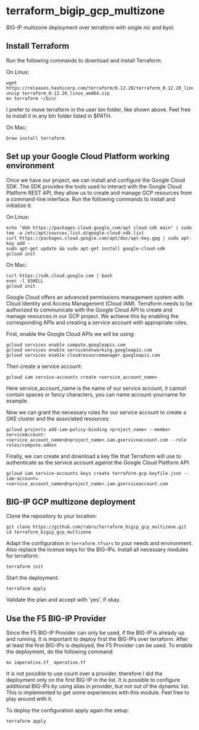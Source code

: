 # terraform_bigip_gcp_multizone
BIG-IP multizone deployment over terraform with single nic and byol.



## Install Terraform

Run the following commands to download and install Terraform.

On Linux:

```
wget https://releases.hashicorp.com/terraform/0.12.20/terraform_0.12.20_linux_amd64.zip
unzip terraform_0.12.20_linux_amd64.zip
mv terraform ~/bin/
```
I prefer to move terraform in the user bin folder, like shown above. Feel free to install it in any bin folder listed in $PATH.

On Mac:

```
brew install terraform
```


## Set up your Google Cloud Platform working environment

Once we have our project, we can install and configure the Google Cloud SDK. The SDK provides the tools used to interact with the Google Cloud Platform REST API, they allow us to create and manage GCP resources from a command-line interface. Run the following commands to install and initialize it:

On Linux:

```
echo "deb https://packages.cloud.google.com/apt cloud-sdk main" | sudo tee -a /etc/apt/sources.list.d/google-cloud-sdk.list
curl https://packages.cloud.google.com/apt/doc/apt-key.gpg | sudo apt-key add -
sudo apt-get update && sudo apt-get install google-cloud-sdk
gcloud init
```

On Mac:

```
curl https://sdk.cloud.google.com | bash
exec -l $SHELL
gcloud init
```


Google Cloud offers an advanced permissions management system with Cloud Identity and Access Management (Cloud IAM). Terraform needs to be authorized to communicate with the Google Cloud API to create and manage resources in our GCP project. We achieve this by enabling the corresponding APIs and creating a service account with appropriate roles.

First, enable the Google Cloud APIs we will be using:

```
gcloud services enable compute.googleapis.com
gcloud services enable servicenetworking.googleapis.com
gcloud services enable cloudresourcemanager.googleapis.com
```
Then create a service account:

```
gcloud iam service-accounts create <service_account_name>
```
Here service_account_name is the name of our service account, it cannot contain spaces or fancy characters, you can name account-yourname for example.

Now we can grant the necessary roles for our service account to create a GKE cluster and the associated resources:

```
gcloud projects add-iam-policy-binding <project_name> --member serviceAccount:<service_account_name>@<project_name>.iam.gserviceaccount.com --role roles/compute.admin
```

Finally, we can create and download a key file that Terraform will use to authenticate as the service account against the Google Cloud Platform API:

```
gcloud iam service-accounts keys create terraform-gcp-keyfile.json --iam-account=<service_account_name>@<project_name>.iam.gserviceaccount.com
```

## BIG-IP GCP multizone deployment

Clone the repository to your location:
```
git clone https://github.com/rabru/terraform_bigip_gcp_multizone.git
cd terraform_bigip_gcp_multizone
```

Adapt the configuration in `terraform.tfvars` to your needs and environment. Also replace the license keys for the BIG-IPs.
Install all necessary modules for terraform:

```
terraform init
```

Start the deployment:

```
terraform apply
```

Validate the plan and accept with 'yes', if okay.

## Use the F5 BIG-IP Provider

Since the F5 BIG-IP Provider can only be used, if the BIG-IP is already up and running. It is important to deploy first the BIG-IPs over terraform. After at least the first BIG-IPs is deployed, the F5 Provider can be used. To enable the deployment, do the following command:

```
mv imperative.tf_ mperative.tf
```

It is not possible to use count over a provider, therefore I did the deployment only on the first BIG-IP in the list. It is possible to configure additional BIG-IPs by using alias in provider, but not out of the dynamic list. This is implemented to get some experiences with this module. Feel free to play around with it.

To deploy the configuration apply again the setup:

```
terraform apply
```
